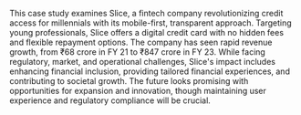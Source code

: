 This case study examines Slice, a fintech company revolutionizing credit access for millennials with its mobile-first, transparent approach. Targeting young professionals, Slice offers a digital credit card with no hidden fees and flexible repayment options. The company has seen rapid revenue growth, from ₹68 crore in FY 21 to ₹847 crore in FY 23. While facing regulatory, market, and operational challenges, Slice's impact includes enhancing financial inclusion, providing tailored financial experiences, and contributing to societal growth. The future looks promising with opportunities for expansion and innovation, though maintaining user experience and regulatory compliance will be crucial.

